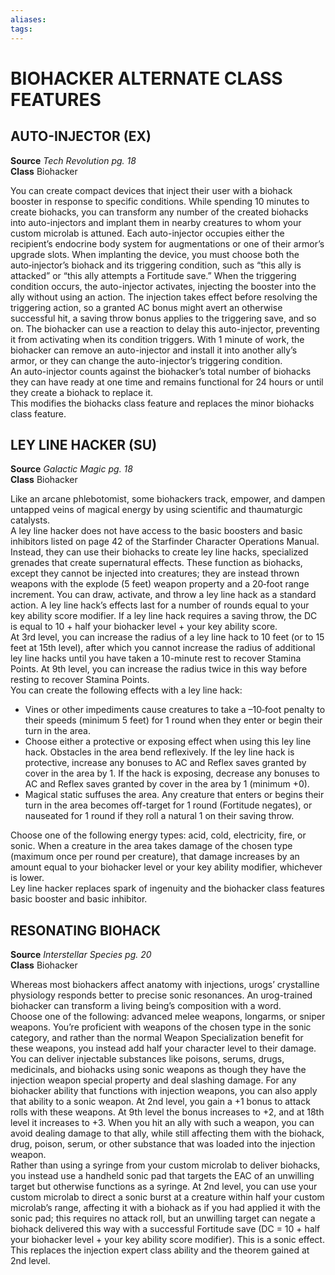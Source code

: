 ```yaml
---
aliases: 
tags: 
---
```

# BIOHACKER ALTERNATE CLASS FEATURES

## AUTO-INJECTOR (EX)

**Source** _Tech Revolution pg. 18_  
**Class** Biohacker  
  
You can create compact devices that inject their user with a biohack booster in response to specific conditions. While spending 10 minutes to create biohacks, you can transform any number of the created biohacks into auto-injectors and implant them in nearby creatures to whom your custom microlab is attuned. Each auto-injector occupies either the recipient’s endocrine body system for augmentations or one of their armor’s upgrade slots. When implanting the device, you must choose both the auto‑injector’s biohack and its triggering condition, such as “this ally is attacked” or “this ally attempts a Fortitude save.” When the triggering condition occurs, the auto-injector activates, injecting the booster into the ally without using an action. The injection takes effect before resolving the triggering action, so a granted AC bonus might avert an otherwise successful hit, a saving throw bonus applies to the triggering save, and so on. The biohacker can use a reaction to delay this auto-injector, preventing it from activating when its condition triggers. With 1 minute of work, the biohacker can remove an auto-injector and install it into another ally’s armor, or they can change the auto-injector’s triggering condition.  
An auto-injector counts against the biohacker’s total number of biohacks they can have ready at one time and remains functional for 24 hours or until they create a biohack to replace it.  
This modifies the biohacks class feature and replaces the minor biohacks class feature.

## LEY LINE HACKER (SU)

**Source** _Galactic Magic pg. 18_  
**Class** Biohacker  
  
Like an arcane phlebotomist, some biohackers track, empower, and dampen untapped veins of magical energy by using scientific and thaumaturgic catalysts.  
A ley line hacker does not have access to the basic boosters and basic inhibitors listed on page 42 of the Starfinder Character Operations Manual. Instead, they can use their biohacks to create ley line hacks, specialized grenades that create supernatural effects. These function as biohacks, except they cannot be injected into creatures; they are instead thrown weapons with the explode (5 feet) weapon property and a 20‑foot range increment. You can draw, activate, and throw a ley line hack as a standard action. A ley line hack’s effects last for a number of rounds equal to your key ability score modifier. If a ley line hack requires a saving throw, the DC is equal to 10 + half your biohacker level + your key ability score.  
At 3rd level, you can increase the radius of a ley line hack to 10 feet (or to 15 feet at 15th level), after which you cannot increase the radius of additional ley line hacks until you have taken a 10-minute rest to recover Stamina Points. At 9th level, you can increase the radius twice in this way before resting to recover Stamina Points.  
You can create the following effects with a ley line hack:

-   Vines or other impediments cause creatures to take a –10‑foot penalty to their speeds (minimum 5 feet) for 1 round when they enter or begin their turn in the area.
-   Choose either a protective or exposing effect when using this ley line hack. Obstacles in the area bend reflexively. If the ley line hack is protective, increase any bonuses to AC and Reflex saves granted by cover in the area by 1. If the hack is exposing, decrease any bonuses to AC and Reflex saves granted by cover in the area by 1 (minimum +0).
-   Magical static suffuses the area. Any creature that enters or begins their turn in the area becomes off-target for 1 round (Fortitude negates), or nauseated for 1 round if they roll a natural 1 on their saving throw.

Choose one of the following energy types: acid, cold, electricity, fire, or sonic. When a creature in the area takes damage of the chosen type (maximum once per round per creature), that damage increases by an amount equal to your biohacker level or your key ability modifier, whichever is lower.  
Ley line hacker replaces spark of ingenuity and the biohacker class features basic booster and basic inhibitor.

## RESONATING BIOHACK

**Source** _Interstellar Species pg. 20_  
**Class** Biohacker  
  
Whereas most biohackers affect anatomy with injections, urogs’ crystalline physiology responds better to precise sonic resonances. An urog-trained biohacker can transform a living being’s composition with a word.  
Choose one of the following: advanced melee weapons, longarms, or sniper weapons. You’re proficient with weapons of the chosen type in the sonic category, and rather than the normal Weapon Specialization benefit for these weapons, you instead add half your character level to their damage. You can deliver injectable substances like poisons, serums, drugs, medicinals, and biohacks using sonic weapons as though they have the injection weapon special property and deal slashing damage. For any biohacker ability that functions with injection weapons, you can also apply that ability to a sonic weapon. At 2nd level, you gain a +1 bonus to attack rolls with these weapons. At 9th level the bonus increases to +2, and at 18th level it increases to +3. When you hit an ally with such a weapon, you can avoid dealing damage to that ally, while still affecting them with the biohack, drug, poison, serum, or other substance that was loaded into the injection weapon.  
Rather than using a syringe from your custom microlab to deliver biohacks, you instead use a handheld sonic pad that targets the EAC of an unwilling target but otherwise functions as a syringe. At 2nd level, you can use your custom microlab to direct a sonic burst at a creature within half your custom microlab’s range, affecting it with a biohack as if you had applied it with the sonic pad; this requires no attack roll, but an unwilling target can negate a biohack delivered this way with a successful Fortitude save (DC = 10 + half your biohacker level + your key ability score modifier). This is a sonic effect.  
This replaces the injection expert class ability and the theorem gained at 2nd level.